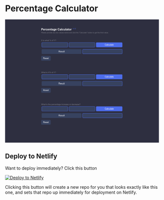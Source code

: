 # Percentage Calculator

![Percentage Calculator](/src/assets/images/screenshot.png)

## Deploy to Netlify

Want to deploy immediately? Click this button

[![Deploy to Netlify](https://www.netlify.com/img/deploy/button.svg)](https://app.netlify.com/start/deploy?repository=https://github.com/vkartk/PercentageCalculator/)

Clicking this button will create a new repo for you that looks exactly like this one, and sets that repo up immediately for deployment on Netlify.